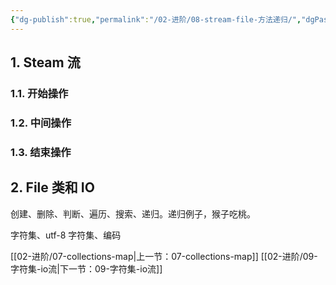```yaml
---
{"dg-publish":true,"permalink":"/02-进阶/08-stream-file-方法递归/","dgPassFrontmatter":true}
---
```




## 1. Steam 流

### 1.1. 开始操作

### 1.2. 中间操作

### 1.3. 结束操作

## 2. File 类和 IO

创建、删除、判断、遍历、搜索、递归。递归例子，猴子吃桃。


字符集、utf-8 字符集、编码

[[02-进阶/07-collections-map\|上一节：07-collections-map]]
[[02-进阶/09-字符集-io流\|下一节：09-字符集-io流]]

